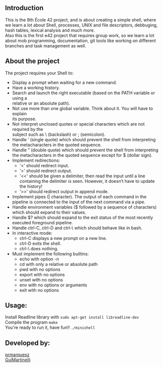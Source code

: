 ## Introduction
This is the 8th École 42 project, and is about creating a simple shell, where we learn a lot about Shell, processes, UNIX and file descriptors, debbuging, hash tables, lexical analysis and much more.  
Also this is the first e42 project that requires group work, so we learn a lot about mob programming, documentation, git tools like working on different branches and task management as well.

## About the project
The project requires your Shell to:  
- Display a prompt when waiting for a new command.  
- Have a working history.  
- Search and launch the right executable (based on the PATH variable or using a  
relative or an absolute path).  
- Not use more than one global variable. Think about it. You will have to explain  
its purpose.  
- Not interpret unclosed quotes or special characters which are not required by the  
subject such as \ (backslash) or ; (semicolon).  
- Handle ’ (single quote) which should prevent the shell from interpreting the metacharacters in the quoted sequence.  
- Handle " (double quote) which should prevent the shell from interpreting the metacharacters in the quoted sequence except for $ (dollar sign).  
- Implement redirections:  
	- '<' should redirect input.  
	- '>' should redirect output.  
	- '<<' should be given a delimiter, then read the input until a line containing the
delimiter is seen. However, it doesn’t have to update the history!  
	- '>>' should redirect output in append mode.  
- Implement pipes (| character). The output of each command in the pipeline is
connected to the input of the next command via a pipe.  
- Handle environment variables ($ followed by a sequence of characters) which
should expand to their values.  
- Handle $? which should expand to the exit status of the most recently executed
foreground pipeline.  
- Handle ctrl-C, ctrl-D and ctrl-\ which should behave like in bash.  
- In interactive mode:  
	- ctrl-C displays a new prompt on a new line.  
	- ctrl-D exits the shell.  
	- ctrl-\ does nothing.  
- Must implement the following builtins:  
	- echo with option -n  
	- cd with only a relative or absolute path  
	- pwd with no options  
	- export with no options  
	- unset with no options  
	- env with no options or arguments  
	- exit with no options  

## Usage:
Install Readline library with `sudo apt-get install libreadline-dev`  
Compile the program `make`  
You're ready to run it, have fun!! `./minishell`  

## Developed by:
[prmarquesz](https://github.com/prmarquesz)  
[GuiMartinelli](https://github.com/GuiMartinelli)  

